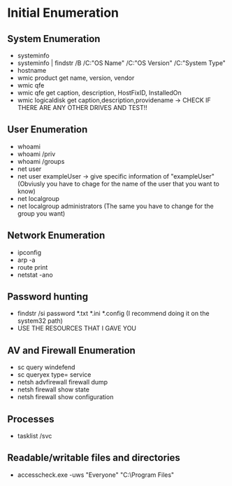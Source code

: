 # Initial Enumeration

## System Enumeration
* systeminfo
* systeminfo | findstr /B /C:"OS Name" /C:"OS Version" /C:"System Type"
* hostname
* wmic product get name, version, vendor
* wmic qfe
* wmic qfe get caption, description, HostFixID, InstalledOn
* wmic logicaldisk get caption,description,providename -> CHECK IF THERE ARE ANY OTHER DRIVES AND TEST!!

## User Enumeration
* whoami
* whoami /priv
* whoami /groups
* net user
* net user exampleUser -> give specific information of "exampleUser" (Obviusly you have to chage for the name of the user that you want to know)
* net localgroup
* net localgroup administrators (The same you have to change for the group you want)

## Network Enumeration
* ipconfig
* arp -a
* route print
* netstat -ano

## Password hunting
* findstr /si password *.txt *.ini *.config (I recommend doing it on the system32 path)
* USE THE RESOURCES THAT I GAVE YOU

## AV and Firewall Enumeration
* sc query windefend
* sc queryex type= service
* netsh advfirewall firewall dump
* netsh firewall show state
* netsh firewall show configuration

## Processes
* tasklist /svc

## Readable/writable files and directories
* accesscheck.exe -uws "Everyone" "C:\Program Files"




